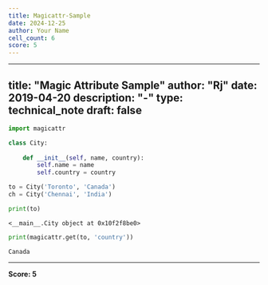 ```yaml
---
title: Magicattr-Sample
date: 2024-12-25
author: Your Name
cell_count: 6
score: 5
---
```


---
title: "Magic Attribute Sample"
author: "Rj"
date: 2019-04-20
description: "-"
type: technical_note
draft: false
---

```python
import magicattr
```


```python
class City:
        
    def __init__(self, name, country):
        self.name = name
        self.country = country
```


```python
to = City('Toronto', 'Canada')
ch = City('Chennai', 'India')
```


```python
print(to)
```

    <__main__.City object at 0x10f2f8be0>



```python
print(magicattr.get(to, 'country'))
```

    Canada



---
**Score: 5**